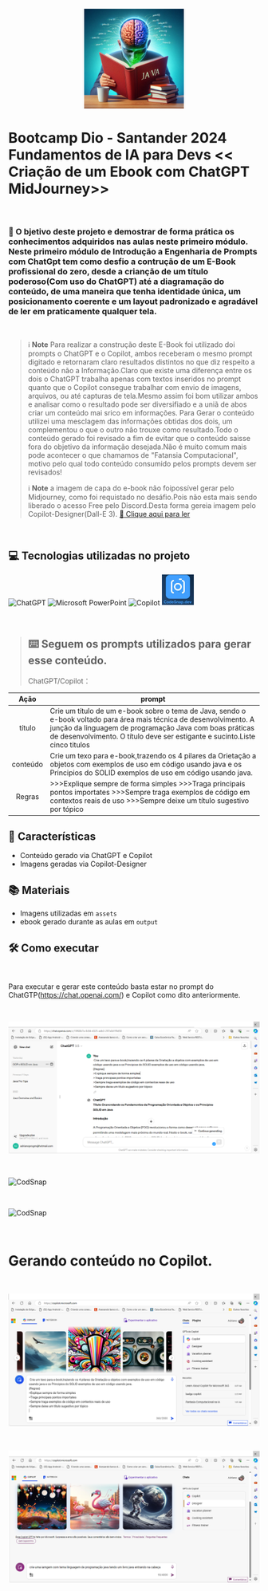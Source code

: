 <p align="center">
    <img width="200" src="https://github.com/AdrianoProfileAdsCloud/Bootcamp-Santander-2024-Fundamentos-de-IA-para-Devs-Cria-de-um-Ebook-com-ChatGPT-MidJourney/blob/main/assets/EBook-Java.jpeg">
</p>

# Bootcamp Dio - Santander 2024 Fundamentos de IA para Devs << Criação de um Ebook com ChatGPT MidJourney>>

<br>

 ### 🎯 O bjetivo deste projeto e demostrar de forma prática os conhecimentos adquiridos nas aulas neste primeiro módulo. Neste primeiro módulo de Introdução a Engenharia de Prompts com ChatGpt tem como desfio a contrução de um E-Book profissional do zero, desde a crianção de um título poderoso(Com uso do ChatGPT) até a diagramação do conteúdo, de uma maneira que tenha identidade única, um posicionamento coerente e um layout padronizado e agradável de ler em praticamente qualquer tela.

 <br>
 
> ℹ️ **Note** Para realizar a construção deste E-Book foi utilizado doi prompts o ChatGPT e o Copilot, ambos receberam o mesmo prompt digitado e retornaram claro resultados distintos no que diz respeito a conteúdo não a Informação.Claro que existe uma diferença entre os dois o ChatGPT trabalha apenas com textos inseridos no prompt quanto que o Copilot consegue trabalhar com envio de imagens, arquivos, ou até capturas de tela.Mesmo assim foi bom utilizar ambos e analisar como o resultado pode ser diversifiado e a uniã de abos criar um conteúdo mai srico em informações.
 >Para Gerar o conteúdo utilizei uma mesclagem das informações obtidas dos dois, um complementou o que o outro não trouxe como resultado.Todo o conteúdo gerado foi revisado a fim de evitar que o conteúdo saisse fora do objetivo da informação desejada.Não é muito comum mais pode acontecer o que chamamos de "Fatansia Computacional", motivo pelo qual todo conteúdo consumido pelos prompts devem ser revisados!
> 
> ℹ️ **Note** a imagem de capa do e-book não foipossível gerar pelo Midjourney, como foi requistado no desáfio.Pois não esta mais sendo liberado o acesso Free pelo Discord.Desta forma gereia imagem pelo Copilot-Designer(Dall-E 3).
> <a href="https://github.com/AdrianoProfileAdsCloud/Bootcamp-Santander-2024-Fundamentos-de-IA-para-Devs-Cria-de-um-Ebook-com-ChatGPT-MidJourney/blob/main/output/Trilhando%20o%20Caminho%20Java%20-%20Aprendizado%20e%20Boas%20Pr%C3%A1ticas%20em%20Sintonia.pdf" title="E-Book-Java"> :notebook: Clique aqui para ler</a>
<br>

## 💻 Tecnologias utilizadas no projeto

![ChatGPT](https://img.shields.io/badge/chatGPT-74aa9c?style=for-the-badge&logo=openai&logoColor=white(https://chat.openai.com/))
![Microsoft PowerPoint](https://img.shields.io/badge/Microsoft_PowerPoint-B7472A?style=for-the-badge&logo=microsoft-powerpoint&logoColor=white(https://www.microsoft.com/en/microsoft-365/powerpoint))
![Copilot](https://adoption.microsoft.com/wp-content/uploads/2023/09/icon-copilot.svg)
![CodSnap](https://github.com/AdrianoProfileAdsCloud/Bootcamp-Santander-2024-Fundamentos-de-IA-para-Devs-Cria-de-um-Ebook-com-ChatGPT-MidJourney/blob/main/assets/CodeSnap.png)     
     
<br>

>## :keyboard: Seguem os prompts utilizados para gerar esse conteúdo.
>
>ChatGPT/Copilot：

|   Ação   | prompt                                                                                                                                                                                                                                                                         |
| :------: | ------------------------------------------------------------------------------------------------------------------------------------------------------------------------------------------------------------------------------------------------------------------------------ |
|  título  | Crie um título de um e-book sobre o tema de Java, sendo o e-book voltado para área mais técnica de desenvolvimento. A junção da linguagem de programação Java com boas práticas de desenvolvimento. O título deve ser estigante e sucinto.Liste cinco titulos                   |
| conteúdo | Crie um texo para e-book,trazendo os 4 pilares da Orietação a objetos com exemplos de uso em código usando java e os Principios do SOLID exemplos de uso em código usando java.
|Regras    |>>>Explique sempre de forma simples >>>Traga principais pontos importates >>>Sempre traga exemplos de código em contextos reais de uso >>>Sempre deixe um título sugestivo por tópico |

## :open_book: Características

- Conteúdo gerado via ChatGPT e Copilot
- Imagens geradas via Copilot-Designer

## 📚 Materiais

- Imagens utilizadas em `assets`
- ebook gerado durante as aulas em `output`

## :hammer_and_wrench: Como executar
<br>

Para executar e gerar este conteúdo basta estar no prompt do ChatGTP(https://chat.openai.com/) e Copilot como dito anteriormente.

<br> 

![CodSnap](https://github.com/AdrianoProfileAdsCloud/Bootcamp-Santander-2024-Fundamentos-de-IA-para-Devs-Cria-de-um-Ebook-com-ChatGPT-MidJourney/blob/main/assets/ChatGPT.png)  

<br>

![CodSnap](https://github.com/AdrianoProfileAdsCloud/Bootcamp-Santander-2024-Fundamentos-de-IA-para-Devs-Cria-de-um-Ebook-com-ChatGPT-MidJourney/blob/main/assets/Geranando%20T%C3%ADtulo%20para%20E-Book%20Chat%20GPT.png)  

<br>

![CodSnap](https://github.com/AdrianoProfileAdsCloud/Bootcamp-Santander-2024-Fundamentos-de-IA-para-Devs-Cria-de-um-Ebook-com-ChatGPT-MidJourney/blob/main/assets/Geranando%20T%C3%ADtulo%20para%20E-Book%20Chat%20GPT.png)  

<br>

# Gerando conteúdo no Copilot.

<br>

![CodSnap](https://github.com/AdrianoProfileAdsCloud/Bootcamp-Santander-2024-Fundamentos-de-IA-para-Devs-Cria-de-um-Ebook-com-ChatGPT-MidJourney/blob/main/assets/Copilot-Gera%C3%A7%C3%A3o%20de%20Conteudo.png)  

<br>

![CodSnap](https://github.com/AdrianoProfileAdsCloud/Bootcamp-Santander-2024-Fundamentos-de-IA-para-Devs-Cria-de-um-Ebook-com-ChatGPT-MidJourney/blob/main/assets/Gerando-Imagem-Dall-E3.png)  






